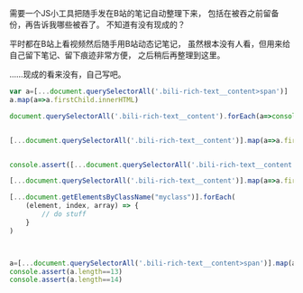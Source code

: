 需要一个JS小工具把随手发在B站的笔记自动整理下来，
包括在被吞之前留备份，再告诉我哪些被吞了。
不知道有没有现成的？

平时都在B站上看视频然后随手用B站动态记笔记，
虽然根本没有人看，但用来给自己留下笔记、留下痕迹非常方便，
之后稍后再整理到这里。

……现成的看来没有，自己写吧。

```js
var a=[...document.querySelectorAll('.bili-rich-text__content>span')]
a.map(a=>a.firstChild.innerHTML)

document.querySelectorAll('.bili-rich-text__content').forEach(a=>console.log(a.firstChild.elementName))


[...document.querySelectorAll('.bili-rich-text__content')].map(a=>a.firstChild)


console.assert([...document.querySelectorAll('.bili-rich-text__content')].every(a=>a.firstChild.tagName=='SPAN'))

[...document.querySelectorAll('.bili-rich-text__content')].map(a=>a.firstChild.innerHTML)

[...document.getElementsByClassName("myclass")].forEach(
    (element, index, array) => {
        // do stuff
    }
)



a=[...document.querySelectorAll('.bili-rich-text__content>span')].map(a=>a.innerHTML)
console.assert(a.length==13)
console.assert(a.length==14)
```
